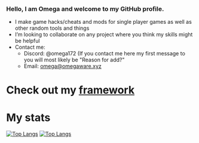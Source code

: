 ### Hello, I am Omega and welcome to my GitHub profile.

- I make game hacks/cheats and mods for single player games as well as other random tools and things
- I’m looking to collaborate on any project where you think my skills might be helpful
- Contact me:
  -  Discord: @omega172 (If you contact me here my first message to you will most likely be "Reason for add?" 
  -  Email: omega@omegaware.xyz

# Check out my [framework](https://github.com/Omega172/OmegaWare-Framework)

# My stats
[![Top Langs](https://github-readme-stats-git-masterrstaa-rickstaa.vercel.app/api?username=Omega172&theme=dracula)](https://github.com/anuraghazra/github-readme-stats)
[![Top Langs](https://github-readme-stats-git-masterrstaa-rickstaa.vercel.app/api/top-langs/?username=Omega172&theme=dracula)](https://github.com/anuraghazra/github-readme-stats)
